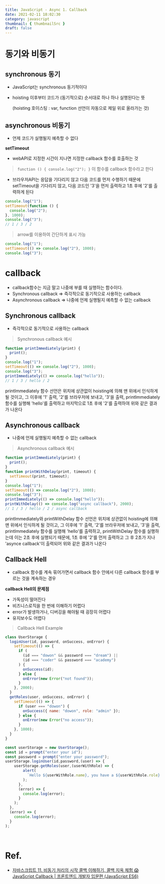 ```yaml
---
title: JavaScript - Async 1. Callback
date: 2021-02-11 18:02:30
category: javascript
thumbnail: { thumbnailSrc }
draft: false
---
```


# 동기와 비동기

## synchronous 동기

- JavaScript는 synchronous 동기적이다
- hoisting 이후부터 코드가 (동기적으로) 순서대로 하나 하나 실행된다는 뜻

    (hoisting 호이스팅 : var, function 선언이 자동으로 제일 위로 올라가는 것)

## asynchronous 비동기

- 언제 코드가 실행될지 예측할 수 없다

**setTimeout** 

- webAPI로 지정한 시간이 지나면 지정한 callback 함수를 호출하는 것

> `function () { console.log("2"); }` 이 함수를 callback 함수라고 한다

- 브라우저API는 응답을 기다리지 않고 다음 코드를 먼저 수행하기 때문에 setTimeout을 기다리지 않고, 다음 코드인 '3'을 먼저 출력하고 1초 후에 '2'를 출력하게 된다

```jsx
console.log("1");
setTimeout(function () {
  console.log("2");
}, 1000);
console.log("3");
// 1 / 3 / 2
```

> arrow를 이용하여 간단하게 표시 가능

```jsx
console.log("1");
setTimeout(() => console.log("2"), 1000);
console.log("3");
```

# callback

- callback함수는 지금 말고 나중에 부를 때 실행하는 함수이다.
- Synchronous callback ⇒ 즉각적으로 동기적으로 사용하는 callback
- Asynchronous callback ⇒ 나중에 언제 실행될지 예측할 수 없는 callback

## Synchronous callback

- 즉각적으로 동기적으로 사용하는 callback

> Synchronous callback 예시

```jsx
function printImmediately(print) {
  print();
}
console.log("1");
setTimeout(() => console.log("2"), 1000);
console.log("3");
printImmediately(() => console.log("hello"));
// 1 / 3 / hello / 2 
```

printImmediately 함수 선언은 위치에 상관없이 hoisting에 의해 맨 위에서 인식하게 될 것이고, 그 이후에 '1' 출력, '2'를 브라우저에 보내고, '3'을 출력, printImmediately 함수를 실행해 'hello'를 출력하고 마지막으로 1초 후에 '2'를 출력하여 위와 같은 결과가 나온다

## Asynchronous callback

- 나중에 언제 실행될지 예측할 수 없는 callback

> Asynchronous callback 예시

```jsx
function printImmediately(print) {
  print();
}
function printWithDelay(print, timeout) {
  setTimeout(print, timeout);
}
console.log("1");
setTimeout(() => console.log("2"), 1000);
console.log("3");
printImmediately(() => console.log("hello"));
printWithDelay(() => console.log("async callback"), 2000);
// 1 / 3 / hello / 2 / async callback
```

printImmediately와 printWithDelay 함수 선언은 위치에 상관없이 hoisting에 의해 맨 위에서 인식하게 될 것이고, 그 이후에 '1' 출력, '2'를 브라우저에 보내고, '3'을 출력, printImmediately 함수를 실행해 'hello'를 출력하고, printWithDelay 함수를 실행하는데 이는 2초 후에 실행되기 때문에, 1초 후에 '2'를 먼저 출력하고 그 후 2초가 지나 'asynce callback'이 출력되어 위와 같은 결과가 나온다

## Callback Hell

- callback 함수를 계속 묶어가면서 callback 함수 안에서 다른 callback 함수를 부르는 것을 계속하는 경우

**callback Hell의 문제점**

- 가독성이 떨어진다
- 비즈니스로직을 한 번에 이해하기 어렵다
- error가 발생하거나, 디버깅을 해야될 때 굉장히 어렵다
- 유지보수도 어렵다

> Callback Hell Example

```jsx
class UserStorage {
  loginUser(id, password, onSuccess, onError) {
    setTimeout(() => {
      if (
        (id === "dowon" && password === "dream") ||
        (id === "coder" && password === "academy")
      ) {
        onSuccess(id);
      } else {
        onError(new Error("not found"));
      }
    }, 2000);
  }
  getRoles(user, onSuccess, onError) {
    setTimeout(() => {
      if (user === "dowon") {
        onSuccess({ name: "dowon", role: "admin" });
      } else {
        onError(new Error("no access"));
      }
    }, 1000);
  }
}

const userStorage = new UserStorage();
const id = prompt("enter your id");
const password = prompt("enter your password");
userStorage.loginUser(id,password,(user) => {
    userStorage.getRoles(user,(userWithRole) => {
        alert(
          `Hello ${userWithRole.name}, you have a ${userWithRole.role} role`
        );
      },
      (error) => {
        console.log(error);
      }
    );
  },
  (error) => {
    console.log(error);
  }
);
```

</br>

# Ref.

- [자바스크립트 11. 비동기 처리의 시작 콜백 이해하기, 콜백 지옥 체험 😱 JavaScript Callback | 프론트엔드 개발자 입문편 (JavaScript ES6)](https://www.youtube.com/watch?v=s1vpVCrT8f4&list=PLv2d7VI9OotTVOL4QmPfvJWPJvkmv6h-2&index=11)